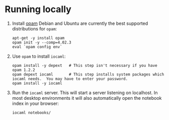 Running locally
===============

1. Install [opam](https://opam.ocaml.org/doc/Install.html)
   Debian and Ubuntu are currently the best supported distributions for `opam`:
   ```
   apt-get -y install opam
   opam init -y --comp=4.02.3
   eval `opam config env`
   ```

2. Use `opam` to install `iocaml`:
   ```
   opam install -y depext   # This step isn't necessary if you have opam 1.2.2
   opam depext iocaml       # This step installs system packages which iocaml needs.  You may have to enter your password.
   opam install -y iocaml
   ```

3. Run the `iocaml` server.  This will start a server listening on localhost.   In most desktop environments it will also automatically open the notebook index in your browser: 
   ```
   iocaml notebooks/
   ```

